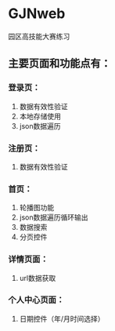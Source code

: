 # GJNweb
园区高技能大赛练习

## 主要页面和功能点有：
### 登录页：
1. 数据有效性验证
2. 本地存储使用
3. json数据遍历
### 注册页：
1. 数据有效性验证
### 首页：
1. 轮播图功能
2. json数据遍历循环输出
3. 数据搜索
4. 分页控件
### 详情页面：
1. url数据获取
### 个人中心页面：
1. 日期控件（年/月时间选择）




